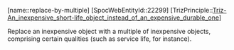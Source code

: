 ﻿---
type: TrizPrincipleSub
aliases:
- replace-by-multiple
license: CC BY-SA 4.0
copyright: https://github.com/SpocWeb
IsDeleted: false
IsReadOnly: false
Confidential: public
tags: 
- Triz/Principle/Sub
---
[name::replace-by-multiple]
[SpocWebEntityId::22299]
[TrizPrinciple::[Triz-An_inexpensive_short-life_object_instead_of_an_expensive_durable_one](tech/Triz/Principle/Triz-An_inexpensive_short-life_object_instead_of_an_expensive_durable_one.md)]

Replace an inexpensive object with a multiple of inexpensive objects, comprising certain qualities (such as service life, for instance).
